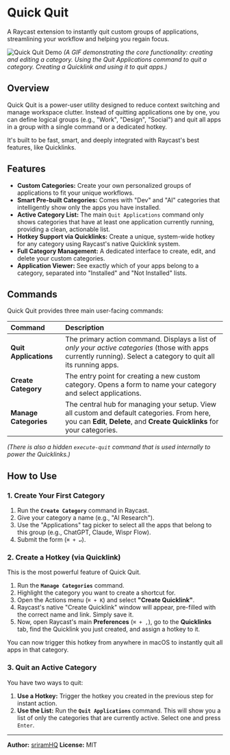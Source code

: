 # Quick Quit

A Raycast extension to instantly quit custom groups of applications, streamlining your workflow and helping you regain focus.

![Quick Quit Demo](./media/QuickQuitDemo.gif)
*(A GIF demonstrating the core functionality: creating and editing a category. Using the Quit Applications command to quit a category. Creating a Quicklink and using it to quit apps.)*

## Overview

Quick Quit is a power-user utility designed to reduce context switching and manage workspace clutter. Instead of quitting applications one by one, you can define logical groups (e.g., "Work", "Design", "Social") and quit all apps in a group with a single command or a dedicated hotkey.

It's built to be fast, smart, and deeply integrated with Raycast's best features, like Quicklinks.

## Features

-   **Custom Categories:** Create your own personalized groups of applications to fit your unique workflows.
-   **Smart Pre-built Categories:** Comes with "Dev" and "AI" categories that intelligently show only the apps you have installed.
-   **Active Category List:** The main `Quit Applications` command only shows categories that have at least one application currently running, providing a clean, actionable list.
-   **Hotkey Support via Quicklinks:** Create a unique, system-wide hotkey for any category using Raycast's native Quicklink system.
-   **Full Category Management:** A dedicated interface to create, edit, and delete your custom categories.
-   **Application Viewer:** See exactly which of your apps belong to a category, separated into "Installed" and "Not Installed" lists.

## Commands

Quick Quit provides three main user-facing commands:

| Command | Description |
| :--- | :--- |
| **Quit Applications** | The primary action command. Displays a list of *only your active categories* (those with apps currently running). Select a category to quit all its running apps. |
| **Create Category** | The entry point for creating a new custom category. Opens a form to name your category and select applications. |
| **Manage Categories** | The central hub for managing your setup. View all custom and default categories. From here, you can **Edit**, **Delete**, and **Create Quicklinks** for your categories. |

*(There is also a hidden `execute-quit` command that is used internally to power the Quicklinks.)*

## How to Use

### 1. Create Your First Category

1.  Run the **`Create Category`** command in Raycast.
2.  Give your category a name (e.g., "AI Research").
3.  Use the "Applications" tag picker to select all the apps that belong to this group (e.g., ChatGPT, Claude, Wispr Flow).
4.  Submit the form (`⌘ + ↵`).

### 2. Create a Hotkey (via Quicklink)

This is the most powerful feature of Quick Quit.

1.  Run the **`Manage Categories`** command.
2.  Highlight the category you want to create a shortcut for.
3.  Open the Actions menu (`⌘ + K`) and select **"Create Quicklink"**.
4.  Raycast's native "Create Quicklink" window will appear, pre-filled with the correct name and link. Simply save it.
5.  Now, open Raycast's main **Preferences** (`⌘ + ,`), go to the **Quicklinks** tab, find the Quicklink you just created, and assign a hotkey to it.

You can now trigger this hotkey from anywhere in macOS to instantly quit all apps in that category.

### 3. Quit an Active Category

You have two ways to quit:

1.  **Use a Hotkey:** Trigger the hotkey you created in the previous step for instant action.
2.  **Use the List:** Run the **`Quit Applications`** command. This will show you a list of only the categories that are currently active. Select one and press `Enter`.

---

**Author:** [sriramHQ](https://sriram.fun)
**License:** MIT